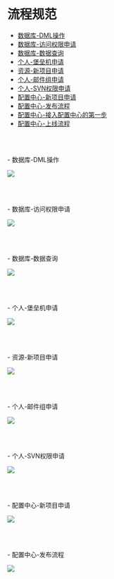 # 流程规范 #
- [数据库-DML操作](#1)
- [数据库-访问权限申请](#2)
- [数据库-数据查询](#3)
- [个人-堡垒机申请](#4)
- [资源-新项目申请](#5)
- [个人-邮件组申请](#6)
- [个人-SVN权限申请](#7)
- [配置中心-新项目申请](#8)
- [配置中心-发布流程](#9)
- [配置中心-接入配置中心的第一步](http://192.168.214.212:8090/x/ngIL)
- [配置中心-上线流程](http://192.168.214.212:8090/x/qAIL)

<a name="1"></a>
<p><br><br></p>
- 数据库-DML操作

![](docs/workflow/db-dml.png)
<a name="2"></a>
<p><br><br></p>
- 数据库-访问权限申请

![](docs/workflow/db-privilege.png)
<a name="3"></a>
<p><br><br></p>
- 数据库-数据查询

![](docs/workflow/db-data-search.png)
<a name="4"></a>
<p><br><br></p>
- 个人-堡垒机申请

![](docs/workflow/online-jump-server.png)
<a name="5"></a>
<p><br><br></p>
- 资源-新项目申请

![](docs/workflow/new-project.png)
<a name="6"></a>
<p><br><br></p>
- 个人-邮件组申请

![](docs/workflow/mail-group.png)
<a name="7"></a>
<p><br><br></p>
- 个人-SVN权限申请

![](docs/workflow/svn-privilege.png)
<a name="8"></a>
<p><br><br></p>
- 配置中心-新项目申请

![](docs/workflow/config-center-new-project.png)
<a name="9"></a>
<p><br><br></p>
- 配置中心-发布流程

![](docs/workflow/release.png)

